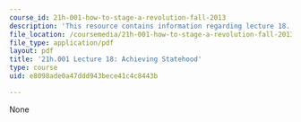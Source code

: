 ```yaml
---
course_id: 21h-001-how-to-stage-a-revolution-fall-2013
description: 'This resource contains information regarding lecture 18. '
file_location: /coursemedia/21h-001-how-to-stage-a-revolution-fall-2013/e8098ade0a47ddd943bece41c4c8443b_MIT21H_001F13_lec_18.pdf
file_type: application/pdf
layout: pdf
title: '21h.001 Lecture 18: Achieving Statehood'
type: course
uid: e8098ade0a47ddd943bece41c4c8443b

---
```

None